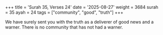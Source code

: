 +++
title = 'Surah 35, Verses 24'
date = '2025-08-27'
weight = 3684
surah = 35
ayah = 24
tags = ["community", "good", "truth"]
+++

We have surely sent you with the truth as a deliverer of good news and a warner. There is no community that has not had a warner.